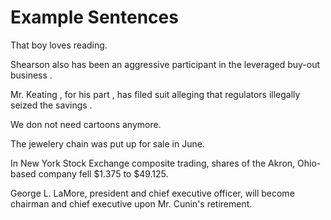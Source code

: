 # Example Sentences

That boy loves reading.

Shearson also has been an aggressive participant in the leveraged buy-out business .

Mr. Keating , for his part , has filed suit alleging that regulators illegally seized the savings .

We don not need cartoons anymore.

The jewelery chain was put up for sale in June.

In New York Stock Exchange composite trading, shares of the Akron, Ohio-based company fell $1.375 to \$49.125.

George L. LaMore, president and chief executive officer, will become chairman and chief executive upon Mr. Cunin's retirement.
